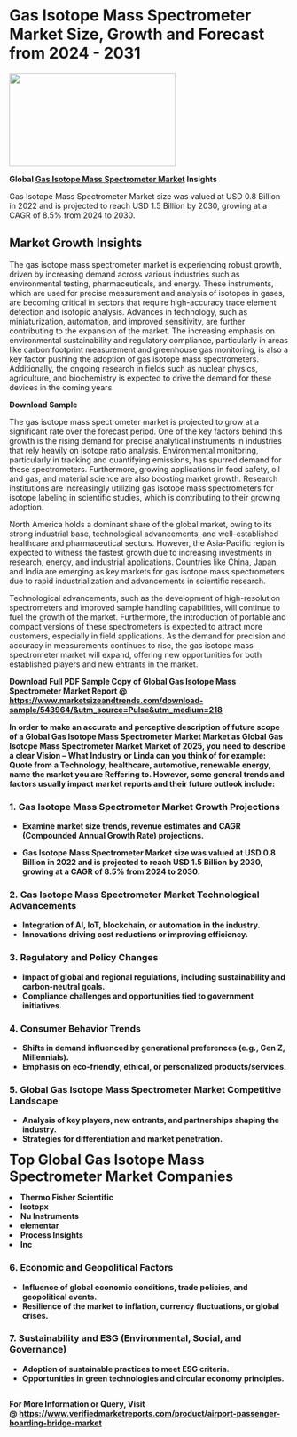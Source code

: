 <H1>Gas Isotope Mass Spectrometer Market Size, Growth and Forecast from 2024 - 2031</H1><img class="aligncenter size-medium wp-image-584254" src="https://thirdeyenews.in/wp-content/uploads/2024/09/Global-Market-Research-300x168.jpeg" alt="" width="300" height="168" /><p><strong>Global&nbsp;<a href="https://www.marketsizeandtrends.com/download-sample/543964/&amp;utm_source=Pulse&amp;utm_medium=218">Gas Isotope Mass Spectrometer Market</a> Insights</strong></p><p>Gas Isotope Mass Spectrometer Market size was valued at USD 0.8 Billion in 2022 and is projected to reach USD 1.5 Billion by 2030, growing at a CAGR of 8.5% from 2024 to 2030.</p><p><h2>Market Growth Insights</h2> <p>The gas isotope mass spectrometer market is experiencing robust growth, driven by increasing demand across various industries such as environmental testing, pharmaceuticals, and energy. These instruments, which are used for precise measurement and analysis of isotopes in gases, are becoming critical in sectors that require high-accuracy trace element detection and isotopic analysis. Advances in technology, such as miniaturization, automation, and improved sensitivity, are further contributing to the expansion of the market. The increasing emphasis on environmental sustainability and regulatory compliance, particularly in areas like carbon footprint measurement and greenhouse gas monitoring, is also a key factor pushing the adoption of gas isotope mass spectrometers. Additionally, the ongoing research in fields such as nuclear physics, agriculture, and biochemistry is expected to drive the demand for these devices in the coming years.</p> <p><strong>Download Sample</strong></p> <p>The gas isotope mass spectrometer market is projected to grow at a significant rate over the forecast period. One of the key factors behind this growth is the rising demand for precise analytical instruments in industries that rely heavily on isotope ratio analysis. Environmental monitoring, particularly in tracking and quantifying emissions, has spurred demand for these spectrometers. Furthermore, growing applications in food safety, oil and gas, and material science are also boosting market growth. Research institutions are increasingly utilizing gas isotope mass spectrometers for isotope labeling in scientific studies, which is contributing to their growing adoption.</p> <p>North America holds a dominant share of the global market, owing to its strong industrial base, technological advancements, and well-established healthcare and pharmaceutical sectors. However, the Asia-Pacific region is expected to witness the fastest growth due to increasing investments in research, energy, and industrial applications. Countries like China, Japan, and India are emerging as key markets for gas isotope mass spectrometers due to rapid industrialization and advancements in scientific research.</p> <p>Technological advancements, such as the development of high-resolution spectrometers and improved sample handling capabilities, will continue to fuel the growth of the market. Furthermore, the introduction of portable and compact versions of these spectrometers is expected to attract more customers, especially in field applications. As the demand for precision and accuracy in measurements continues to rise, the gas isotope mass spectrometer market will expand, offering new opportunities for both established players and new entrants in the market.</p> <p><strong></p><p><span class=""><strong>Download Full PDF Sample Copy of Global Gas Isotope Mass Spectrometer Market Report</strong> @ <a href="https://www.marketsizeandtrends.com/download-sample/543964/&amp;utm_source=Pulse&amp;utm_medium=218" target="_blank">https://www.marketsizeandtrends.com/download-sample/543964/&amp;utm_source=Pulse&amp;utm_medium=218</a></span></p><p>In order to make an accurate and perceptive description of future scope of a Global&nbsp;Gas Isotope Mass Spectrometer Market Market as Global&nbsp;Gas Isotope Mass Spectrometer Market Market of 2025, you need to describe a clear Vision &ndash; What Industry or Linda can you think of for example: Quote from a Technology, healthcare, automotive, renewable energy, name the market you are Reffering to. However, some general trends and factors usually impact market reports and their future outlook include:</p><h3>1.&nbsp;<strong>Gas Isotope Mass Spectrometer Market Growth Projections</strong></h3><ul><li>Examine market size trends, revenue estimates and CAGR (Compounded Annual Growth Rate) projections.</li><li><p>Gas Isotope Mass Spectrometer Market size was valued at USD 0.8 Billion in 2022 and is projected to reach USD 1.5 Billion by 2030, growing at a CAGR of 8.5% from 2024 to 2030.</p></li></ul><h3>2.&nbsp;<strong>Gas Isotope Mass Spectrometer Market Technological Advancements</strong></h3><ul><li>Integration of AI, IoT, blockchain, or automation in the industry.</li><li>Innovations driving cost reductions or improving efficiency.</li></ul><h3>3.&nbsp;<strong>Regulatory and Policy Changes</strong></h3><ul><li>Impact of global and regional regulations, including sustainability and carbon-neutral goals.</li><li>Compliance challenges and opportunities tied to government initiatives.</li></ul><h3>4.&nbsp;<strong>Consumer Behavior Trends</strong></h3><ul><li>Shifts in demand influenced by generational preferences (e.g., Gen Z, Millennials).</li><li>Emphasis on eco-friendly, ethical, or personalized products/services.</li></ul><h3>5.&nbsp;<strong>Global Gas Isotope Mass Spectrometer Market Competitive Landscape</strong></h3><ul><li>Analysis of key players, new entrants, and partnerships shaping the industry.</li><li>Strategies for differentiation and market penetration.</li></ul><p data-pm-slice="1 1 []"><span style="color: inherit; font-family: inherit; font-size: 25px;">Top Global Gas Isotope Mass Spectrometer Market Companies</span></p><div class="" data-test-id=""><p><li>Thermo Fisher Scientific</li><li> Isotopx</li><li> Nu Instruments</li><li> elementar</li><li> Process Insights</li><li> Inc</li></p></div><h3>6.&nbsp;<strong>Economic and Geopolitical Factors</strong></h3><ul><li>Influence of global economic conditions, trade policies, and geopolitical events.</li><li>Resilience of the market to inflation, currency fluctuations, or global crises.</li></ul><h3>7.&nbsp;<strong>Sustainability and ESG (Environmental, Social, and Governance)</strong></h3><ul><li>Adoption of sustainable practices to meet ESG criteria.</li><li>Opportunities in green technologies and circular economy principles.</li></ul><h2><strong style="font-size: 14px;">For More Information or Query, Visit @&nbsp;</strong><a style="background-color: #ffffff; font-size: 14px;" href="https://www.marketsizeandtrends.com/report/gas-isotope-mass-spectrometer-market/" target="_blank">https://www.verifiedmarketreports.com/product/airport-passenger-boarding-bridge-market</a></h2>
